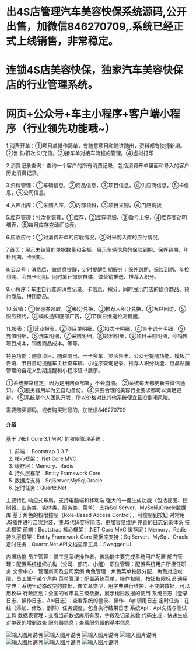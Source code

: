 # 出4S店管理汽车美容快保系统源码,公开出售，加微信846270709,.系统已经正式上线销售，非常稳定。
# 连锁4S店美容快保，独家汽车美容快保店的行业管理系统。
# 网页+公众号+车主小程序+客户端小程序（行业领先功能哦~）

1.消费开单：①项目单操作简单，有随意项目和随进随出，资料都有快捷新增。②售卡/扣次卡/充值。③接车单对接车流程的管理。④虚拟打印

2.消费记录查询：查询一个客户的所有消费记录，包括消费开单里面和导入的客户历史消费记录。

3.资料管理：①车辆信息，②商品信息，③项目信息，④供应商信息，⑤卡信息，⑥公司信息。

4.入库出库：①采购入库，②内部领料，③项目采购，④门店调拨

5.库存管理：批次化管理，①库存，②库存明细，③盈亏上报，④库存变动明细表，⑤每月库存变动汇总表。

6.应收应付：①对消费开单的应收情况，②对采购入库的应付情况，

7.首页：展示未结算的单据数量和金额，展示车辆信息的保险到期、保养到期、年检到期、卡到期。

8.公众号：消费后，做信息提醒，定时提醒到期服务：保养到期、保险到期、年检到期、会员卡到期。同时累计微信群体，做营销推送、推荐人积分。

9.小程序：车主自行查询消费记录、卡信息、积分。同时展示门店的砍价商品、预约商品、拼团商品。

10.营销：①优惠券领取，②积分兑换，③推荐人积分兑换，④客户回访，⑤服务预约，⑥模板通知底部广告，⑦节假日推送检测提醒。

11.报表：①营业报表，②项目单明细，③扣次卡明细，④售卡退卡明细，⑤充值明细，⑥洗车明细，⑦采购明细，⑧领料明细，⑨项目采购明细，⑩销售项目成本，销售商品成本。等等。

特色功能：随意项目、随进随出、一卡多车、灵活售卡、公众号提醒功能、模板广告语、节日自动提醒车主检查车辆、小程序查询记录、推荐人积分功能、镀晶贴膜管理的自定义到期提醒和小程序证书展示。


①系统非常稳定，因为是用网页部署，不会崩溃。
②系统每天都更新并微信通知。
③服务器用华为云自动备份。
④只要合理的美容行业要求都可以满足更新。
⑤系统是个人团队开发，所以价格对比其他系统便宜且没倒闭风险。


需要购买源码，或者购买账号的，加微信846270709


#### 介绍
基于 .NET Core 3.1 MVC 的权限管理系统.，
1. 前端： Bootstrap 3.3.7
2. 核心框架：.Net Core MVC
3. 缓存层：Memory、Redis
4. 持久层框架：Entity Framework Core
5. 数据库支持：SqlServer,MySql,Oracle
6. 定时任务：Quartz.Net

主要特性
响应式布局，支持电脑端和移动端
强大的一键生成功能（包括视图、控制器、业务类、实体类、服务类、菜单）
支持Sql Server、MySql和Oracle数据库
基于角色的权限控制（Role-Based Access Control），可控制到按钮
对常用JS插件进行二次封装，使JS代码变得简洁，更加容易维护
完善的日志记录体系
技术框架
前端：Bootstrap
核心框架：.NET Core MVC
缓存层：Memory、Redis
持久层框架：Entity Framework Core
数据库支持：SqlServer、MySql、Oracle
定时任务：Quartz.Net
API文档显示工具：Swagger UI

内置功能
员工管理：员工是系统操作者，该功能主要完成系统用户配置
部门管理：配置系统组织机构（公司、部门、小组）
职位管理：配置系统用户所担任职务
文章中心：管理新闻及公司案例
角色管理：角色菜单权限分配，角色对应权限，员工属于某个角色
菜单管理：配置系统菜单，操作权限，按钮权限标识
通用字典：系统里动态改变的数据，像文章类型，用字典进行维护，不变的数据，可以用枚举
行政区划：全国的省市县三级数据，展示树形数据的使用
系统日志（登录日志、操作日志、Api日志）：查看系统的登录、操作、Api调用日志
定时任务：在线（添加、修改、删除）任务调度，包含执行结果日志
系统Api：Api文档与测试工具
数据表管理：查看当前数据库所有表、字段及记录总数
代码生成：快速生成对单表的增删改查
服务器信息：查看服务器的基本信息

![输入图片说明](https://images.gitee.com/uploads/images/2020/0630/114104_687a6e66_4975925.png "屏幕截图.png")
![输入图片说明](https://images.gitee.com/uploads/images/2020/0630/114204_a67554ce_4975925.png "屏幕截图.png")
![输入图片说明](https://images.gitee.com/uploads/images/2020/0630/114227_770eabf9_4975925.png "屏幕截图.png")
![输入图片说明](https://images.gitee.com/uploads/images/2020/0630/114309_d0e85883_4975925.png "屏幕截图.png")
![输入图片说明](https://images.gitee.com/uploads/images/2020/0630/114350_30eaba3c_4975925.png "屏幕截图.png")
![输入图片说明](https://images.gitee.com/uploads/images/2020/0630/114419_f591bef9_4975925.png "屏幕截图.png")
![输入图片说明](https://images.gitee.com/uploads/images/2020/0630/114506_bfa372e0_4975925.png "屏幕截图.png")

